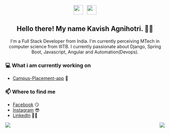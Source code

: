 
<p align='center'>
<a href="https://www.instagram.com/kavi_agno3/"><img height="30" src="https://github.com/stephenajulu/WaylonWalker/blob/main/icon/instagram.jpg?raw=true"></a>&nbsp;&nbsp;
<a href="http://linkedin.com/in/KavishAgnihotri/"><img height="30" src="https://github.com/stephenajulu/WaylonWalker/blob/main/icon/linkedin.png?raw=true"></a>
</p>

<h2 align="center">Hello there! My name Kavish Agnihotri. 👋🤓</h2>
<p align="center">I'm a Full Stack Developer from India.
I'm currently perceiving MTech in computer science from IIITB.
I currently passionate about Django, Spring Boot, Javascript, Angular and Automation(Devops).
</p>

### 💻 What i am currently working on
- [Campus-Placement-app](http://campusplacement.ga/)  🚀

### 📫 Where to find me
- [Facebook](https://www.facebook.com/kavish218) 😏
- [Instagram](https://www.instagram.com/kavi_agno3/) 😎
- [LinkedIn](http://linkedin.com/in/KavishAgnihotri/) 👨💼

<img align="left" src="https://github-readme-stats.vercel.app/api?username=Kavish-Agnihotri&show_icons=true&count_private=true"/>

<img align="right" src="https://github-readme-stats.vercel.app/api/top-langs/?username=Kavish-Agnihotri&layout=compact&hide=tsql&show_icons=true" />

